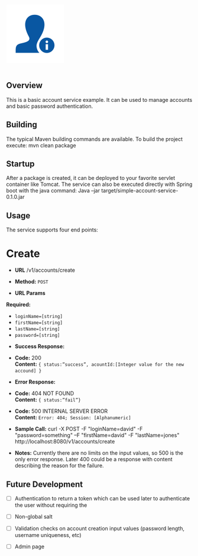 <div align="left">
  <img src="https://raw.githubusercontent.com/cj3ns3n/simple-account-service/master/account-icon.png"><br><br>
</div>

## Overview
This is a basic account service example.  It can be used to manage accounts and basic password authentication.

## Building
The typical Maven building commands are available.
To build the project execute:
mvn clean package 

## Startup
After a package is created, it can be deployed to your favorite servlet container like Tomcat.
The service can also be executed directly with Spring boot with the java command:
Java –jar target/simple-account-service-0.1.0.jar

## Usage
The service supports four end points:

# Create
* **URL**
/v1/accounts/create

* **Method:** `POST`
    
*  **URL Params**

**Required:**
- `loginName=[string]`
- `firstName=[string]`
- `lastName=[string]`
- `password=[string]`

* **Success Response:**

* **Code:** 200 <br />
**Content:** `{ status:”success”, acountId:[Integer value for the new accound] }`
			   
* **Error Response:**

* **Code:** 404 NOT FOUND<br />
**Content:** `{ status:”fail”}`

* **Code:** 500 INTERNAL SERVER ERROR<br />
**Content:** `Error: 404; Session: [Alphanumeric]`

* **Sample Call:**
curl -X POST -F "loginName=david" -F "password=something" –F "firstName=david" -F "lastName=jones" http://localhost:8080/v1/accounts/create

* **Notes:**
Currently there are no limits on the input values, so 500 is the only error response.  Later 400 could be a response with content describing the reason for the failure.

## Future Development
 - [ ] Authentication to return a token which can be used later to authenticate the user without requiring the
 - [ ] Non-global salt
 - [ ] Validation checks on account creation input values (password length, username uniqueness, etc)
 - [ ] Admin page


